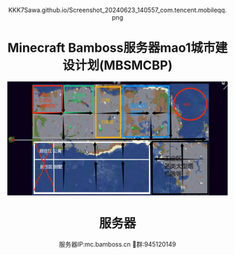<div align="center"><div align="center">
    <img width="75"src="">KKK7Sawa.github.io/Screenshot_20240623_140557_com.tencent.mobileqq.png</img>
</div>

<h1 align="center">Minecraft Bamboss服务器mao1城市建设计划(MBSMCBP)</h1>

<div align="center">


  ![awa](https://github.com/KKK7Sawa/KKK7Sawa.github.io/blob/main/1719120721539.jpg)
# 服务器
服务器IP:mc.bamboss.cn
🐧群:945120149
